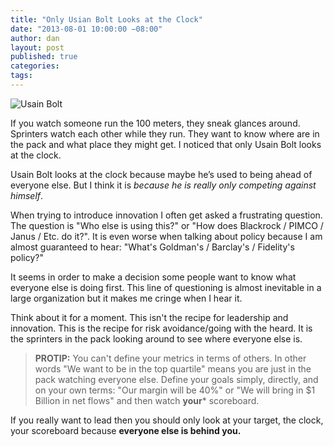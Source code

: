 ```yaml
---
title: "Only Usian Bolt Looks at the Clock"
date: "2013-08-01 10:00:00 −08:00"
author: dan
layout: post
published: true
categories:
tags:
---
```

<img class="img-rounded img-responsive" alt="Usain Bolt" src="https://dl.dropboxusercontent.com/u/300203/blog-images/Usain-Bolt-Opt.jpg">

If you watch someone run the 100 meters, they sneak glances around. Sprinters watch each other while they run.  They want to know where are in the pack and what place they might get.  I noticed that only Usain Bolt looks at the clock.
<!-- more -->

Usain Bolt looks at the clock because maybe he’s used to being ahead of everyone else.  But I think it is _because he is really only competing against himself_.

When trying to introduce innovation I often get asked a frustrating question. The question is "Who else is using this?" or "How does Blackrock / PIMCO / Janus / Etc. do it?".  It is even worse when talking about policy because I am almost guaranteed to hear: "What's Goldman's / Barclay's / Fidelity's policy?"

It seems in order to make a decision some people want to know what everyone else is doing first.  This line of questioning is almost inevitable in a large organization but it makes me cringe when I hear it.

Think about it for a moment. This isn't the recipe for leadership and innovation.  This is the recipe for risk avoidance/going with the heard.  It is the sprinters in the pack looking around to see where everyone else is.

> **PROTIP:**
> You can't define your metrics in terms of others. In other words "We want to be in the top quartile"
> means you are just in the pack watching everyone else. Define your goals simply, directly, and on
> your own terms: "Our margin will be 40%" or "We will bring in $1 Billion in net flows" and then watch **your*** scoreboard.

If you really want to lead then you should only look at your target, the clock, your scoreboard because **everyone else is behind you.**
